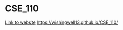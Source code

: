 # CSE_110

[Link to website](https://wishingwell13.github.io/CSE_110/)
https://wishingwell13.github.io/CSE_110/

